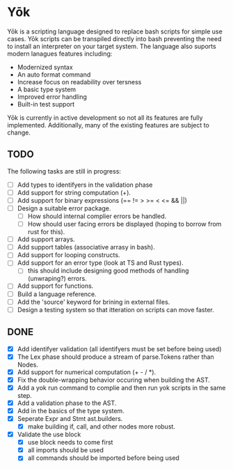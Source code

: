 # Yōk
Yōk is a scripting language designed to replace bash scripts for simple use cases.
Yōk scripts can be transpiled directly into bash preventing the need to install an interpreter on your target system. The language also suports modern lanagues features including:
- Modernized syntax
- An auto format command
- Increase focus on readability over tersness
- A basic type system
- Improved error handling
- Built-in test support

Yōk is currently in active development so not all its features are fully implemented.
Additionally, many of the existing features are subject to change.

## TODO
The following tasks are still in progress:
- [ ] Add types to identifyers in the validation phase
- [ ] Add support for string computation (+).
- [ ] Add support for binary expressions (== != > >= < <= && ||)
- [ ] Design a suitable error package.
    - [ ] How should internal complier errors be handled.
    - [ ] How should user facing errors be displayed (hoping to borrow from rust for this).
- [ ] Add support arrays.
- [ ] Add support tables (associative arrasy in bash).
- [ ] Add support for looping constructs.
- [ ] Add support for an error type (look at TS and Rust types).
    - [ ] this should include designing good methods of handling (unwraping?) errors.
- [ ] Add support for functions.
- [ ] Build a language reference.
- [ ] Add the 'source' keyword for brining in external files.
- [ ] Design a testing system so that itteration on scripts can move faster.

## DONE
- [x] Add identifyer validation (all identifyers must be set before being used)
- [x] The Lex phase should produce a stream of parse.Tokens rather than Nodes.
- [x] Add support for numerical computation (+ - / *).
- [x] Fix the double-wrapping behavior occuring when building the AST.
- [x] Add a yok run command to complie and then run yok scripts in the same step.
- [x] Add a validation phase to the AST.
- [x] Add in the basics of the type system.
- [x] Seperate Expr and Stmt ast.builders.
    - [x] make building if, call, and other nodes more robust.
- [x] Validate the use block
    - [x] use block needs to come first
    - [x] all imports should be used
    - [x] all commands should be imported before being used